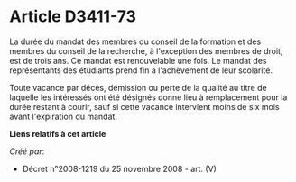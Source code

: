 # Article D3411-73

La durée du mandat des membres du conseil de la formation et des membres du conseil de la recherche, à l'exception des
membres de droit, est de trois ans. Ce mandat est renouvelable une fois. Le mandat des représentants des étudiants prend fin
à l'achèvement de leur scolarité.

Toute vacance par décès, démission ou perte de la qualité au titre de laquelle les intéressés ont été désignés donne lieu à
remplacement pour la durée restant à courir, sauf si cette vacance intervient moins de six mois avant l'expiration du mandat.

**Liens relatifs à cet article**

_Créé par_:

  - Décret n°2008-1219 du 25 novembre 2008 - art. (V)
